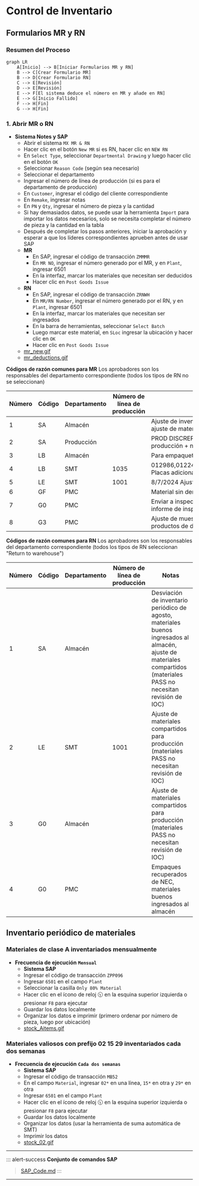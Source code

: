 # Control de Inventario

## Formularios MR y RN
### Resumen del Proceso
```mermaid
graph LR
    A[Inicio] --> B[Iniciar Formularios MR y RN]
    B --> C[Crear Formulario MR]
    B --> D[Crear Formulario RN]
    C --> E[Revisión]
    D --> E[Revisión]
    E --> F[El sistema deduce el número en MR y añade en RN]
    E --> G[Inicio Fallido]
    F --> H[Fin]
    G --> H[Fin]
```
### 1. Abrir MR o RN
* **Sistema Notes y SAP**
    - Abrir el sistema `MX MR & RN`
    - Hacer clic en el botón `New MR` si es RN, hacer clic en `NEW RN`
    - En `Select Type`, seleccionar `Departmental Drawing` y luego hacer clic en el botón `OK`
    - Seleccionar `Reason Code` (según sea necesario)
    - Seleccionar el departamento
    - Ingresar el número de línea de producción (si es para el departamento de producción)
    - En `Customer`, ingresar el código del cliente correspondiente
    - En `Remake`, ingresar notas
    - En `PN` y `Qty`, ingresar el número de pieza y la cantidad
    - Si hay demasiados datos, se puede usar la herramienta `Import` para importar los datos necesarios, solo se necesita completar el número de pieza y la cantidad en la tabla
    - Después de completar los pasos anteriores, iniciar la aprobación y esperar a que los líderes correspondientes aprueben antes de usar SAP
    - **MR**
        - En SAP, ingresar el código de transacción `ZMMMR`
        - En `MR NO`, ingresar el número generado por el MR, y en `Plant`, ingresar 6501
        - En la interfaz, marcar los materiales que necesitan ser deducidos
        - Hacer clic en `Post Goods Issue`
    - **RN**
        - En SAP, ingresar el código de transacción `ZRNWH`
        - En `MR/RN Number`, ingresar el número generado por el RN, y en `Plant`, ingresar 6501
        - En la interfaz, marcar los materiales que necesitan ser ingresados
        - En la barra de herramientas, seleccionar `Select Batch`
        - Luego marcar este material, en `SLoc` ingresar la ubicación y hacer clic en `OK`
        - Hacer clic en `Post Goods Issue`
    - [mr_new.gif](https://github.com/dlelyw/VTX_6501/blob/main/files/gif/mr_new.gif)
    - [mr_deductions.gif](https://github.com/dlelyw/VTX_6501/blob/main/files/gif/mr_deductions.gif)

**Códigos de razón comunes para MR** Los aprobadores son los responsables del departamento correspondiente (todos los tipos de RN no se seleccionan)

| Número | Código | Departamento | Número de línea de producción | Notas |
| ------ | ------ | ------------ | ---------------------------- | ----- |
| 1      | SA     | Almacén      |                              | Ajuste de inventario, desviación de inventario periódico, ajuste de materiales compartidos |
| 2      | SA     | Producción   |                              | PROD DISCREPANCY + B9821201680 Discrepancia de producción + número de discrepancia |
| 3      | LB     | Almacén      |                              | Para empaquetar luces LED 43 |
| 4      | LB     | SMT          | 1035                         | 012986,012247,012082,011530,k10098,KLA881,KOA879 Placas adicionales devueltas al almacén |
| 5      | LE     | SMT          | 1001                         | 8/7/2024 Ajuste de materiales compartidos para SMD |
| 6      | GF     | PMC          |                              | Material sin demanda, desecho. |
| 7      | G0     | PMC          |                              | Enviar a inspección aduanera, no usar baterías antes del informe de inspección. |
| 8      | G3     | PMC          |                              | Ajuste de muestras enviadas para pruebas, ajuste de productos de desgaste enviados |

**Códigos de razón comunes para RN** Los aprobadores son los responsables del departamento correspondiente (todos los tipos de RN seleccionan "Return to warehouse")

| Número | Código | Departamento | Número de línea de producción | Notas |
| ------ | ------ | ------------ | ---------------------------- | ----- |
| 1      | SA     | Almacén      |                              | Desviación de inventario periódico de agosto, materiales buenos ingresados al almacén, ajuste de materiales compartidos (materiales PASS no necesitan revisión de IOC) |
| 2      | LE     | SMT          | 1001                         | Ajuste de materiales compartidos para producción (materiales PASS no necesitan revisión de IOC) |
| 3      | G0     | Almacén      |                              | Ajuste de materiales compartidos para producción (materiales PASS no necesitan revisión de IOC) |
| 4      | G0     | PMC          |                              | Empaques recuperados de NEC, materiales buenos ingresados al almacén |

## Inventario periódico de materiales
### Materiales de clase A inventariados mensualmente
* **Frecuencia de ejecución** **`Mensual`**
    - **Sistema SAP**
    - Ingresar el código de transacción `ZPP096`
    - Ingresar `6501` en el campo `Plant`
    - Seleccionar la casilla `Only 80% Material`
    - Hacer clic en el ícono de reloj 🕥 en la esquina superior izquierda o presionar `F8` para ejecutar
    - Guardar los datos localmente
    - Organizar los datos e imprimir (primero ordenar por número de pieza, luego por ubicación)
    - [stock_Aitems.gif](https://github.com/dlelyw/VTX_6501/blob/main/files/gif/stock_Aitems.gif)

### Materiales valiosos con prefijo 02 15 29 inventariados cada dos semanas
* **Frecuencia de ejecución** **`Cada dos semanas`**
    - **Sistema SAP**
    - Ingresar el código de transacción `MB52`
    - En el campo `Material`, ingresar `02*` en una línea, `15*` en otra y `29*` en otra
    - Ingresar `6501` en el campo `Plant`
    - Hacer clic en el ícono de reloj 🕥 en la esquina superior izquierda o presionar `F8` para ejecutar
    - Guardar los datos localmente
    - Organizar los datos (usar la herramienta de suma automática de SMT)
    - Imprimir los datos
    - [stock_02.gif](https://github.com/dlelyw/VTX_6501/blob/main/files/gif/stock_02.gif)

---

::: alert-success
**Conjunto de comandos SAP**
> [SAP_Code.md](https://github.com/dlelyw/VTX_6501/blob/main/files/SAP_Code.md)
:::

--- 